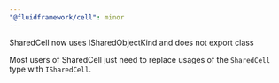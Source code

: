 ```yaml
---
"@fluidframework/cell": minor
---
```


SharedCell now uses ISharedObjectKind and does not export class

Most users of SharedCell just need to replace usages of the `SharedCell` type with `ISharedCell`.
